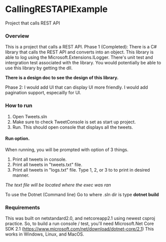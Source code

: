 # CallingRESTAPIExample
Project that calls REST API

### Overview
This is a project that calls a REST API.
Phase 1 (Completed): 
There is a C# library that calls the REST API and converts into an object. 
This library is able to log using the Microsoft.Extensions.ILogger.
There's unit test and intergration test associated with the library. 
You would potentially be able to use this library by getting the dll.

**There is a design doc to see the design of this library.**

Phase 2: I would add UI that can display UI more friendly.
I would add pagination support, especailly for UI.

### How to run
1. Open Tweets.sln
2. Make sure to check TweetConsole is set as start up project.
3. Run. This should open console that displays all the tweets.

#### Run option.
When running, you will be prompted with option of 3 things.
1. Print all tweets in console.
2. Print all tweets in "tweets.txt" file.
3. Print all tweets in "logs.txt" file.
Type 1, 2, or 3 to to print in desired manner.

*The text file will be located where the exec was ran*

To use the Dotnet (Command line)
Go to where .sln dir is
type **dotnet build**

### Requirements
This was built on netstandard2.0, and netcoreapp2.1 using newest csproj practice.
So, to build a run console / test, you'll  need Microsoft.Net Core SDK 2.1 (https://www.microsoft.com/net/download/dotnet-core/2.1)
This works in Windows, Linux, and MacOS.
